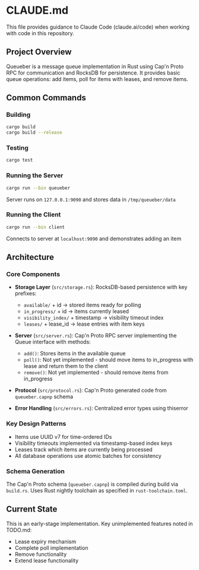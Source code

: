# CLAUDE.md

This file provides guidance to Claude Code (claude.ai/code) when working with code in this repository.

## Project Overview

Queueber is a message queue implementation in Rust using Cap'n Proto RPC for communication and RocksDB for persistence. It provides basic queue operations: add items, poll for items with leases, and remove items.

## Common Commands

### Building
```bash
cargo build
cargo build --release
```

### Testing
```bash
cargo test
```

### Running the Server
```bash
cargo run --bin queueber
```
Server runs on `127.0.0.1:9090` and stores data in `/tmp/queueber/data`

### Running the Client
```bash
cargo run --bin client
```
Connects to server at `localhost:9090` and demonstrates adding an item

## Architecture

### Core Components

- **Storage Layer** (`src/storage.rs`): RocksDB-based persistence with key prefixes:
  - `available/` + id → stored items ready for polling
  - `in_progress/` + id → items currently leased
  - `visibility_index/` + timestamp → visibility timeout index
  - `leases/` + lease_id → lease entries with item keys

- **Server** (`src/server.rs`): Cap'n Proto RPC server implementing the Queue interface with methods:
  - `add()`: Stores items in the available queue
  - `poll()`: Not yet implemented - should move items to in_progress with lease and return them to the client
  - `remove()`: Not yet implemented - should remove items from in_progress

- **Protocol** (`src/protocol.rs`): Cap'n Proto generated code from `queueber.capnp` schema

- **Error Handling** (`src/errors.rs`): Centralized error types using thiserror

### Key Design Patterns

- Items use UUID v7 for time-ordered IDs
- Visibility timeouts implemented via timestamp-based index keys
- Leases track which items are currently being processed
- All database operations use atomic batches for consistency

### Schema Generation

The Cap'n Proto schema (`queueber.capnp`) is compiled during build via `build.rs`. Uses Rust nightly toolchain as specified in `rust-toolchain.toml`.

## Current State

This is an early-stage implementation. Key unimplemented features noted in TODO.md:
- Lease expiry mechanism
- Complete poll implementation
- Remove functionality
- Extend lease functionality
